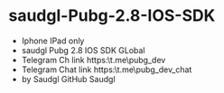 # saudgl-Pubg-2.8-IOS-SDK
* Iphone IPad only 
* saudgl Pubg 2.8 IOS SDK GLobal 
* Telegram Ch link https:\t.me\pubg_dev
* Telegram Chat link https:\t.me\pubg_dev_chat
* by Saudgl GitHub Saudgl
